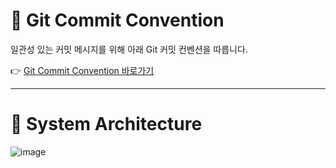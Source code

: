 # 📌 Git Commit Convention

일관성 있는 커밋 메시지를 위해 아래 Git 커밋 컨벤션을 따릅니다.

👉 [Git Commit Convention 바로가기](https://github.com/prgrms-be-devcourse/NBE5-6-2-Team03/wiki/%F0%9F%8C%B1-Git-Commit-Convention)

---
# 📝 System Architecture

![image](https://github.com/user-attachments/assets/aee5ab6b-7d29-48f0-9158-f14301a9f094)


